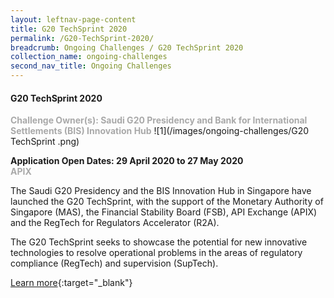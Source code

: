 ```yaml
---
layout: leftnav-page-content
title: G20 TechSprint 2020
permalink: /G20-TechSprint-2020/
breadcrumb: Ongoing Challenges / G20 TechSprint 2020
collection_name: ongoing-challenges
second_nav_title: Ongoing Challenges
---
```


#### G20 TechSprint 2020

<font color="#a9a9a9"><b>Challenge Owner(s): Saudi G20 Presidency and Bank for International Settlements (BIS) Innovation Hub</b></font>
![1](/images/ongoing-challenges/G20 TechSprint .png)

**Application Open Dates: 29 April 2020 to 27 May 2020**<br>
<font color=" #a9a9a9"><b>APIX</b></font>

The Saudi G20 Presidency and the BIS Innovation Hub in Singapore have launched the G20 TechSprint, with the support of the Monetary Authority of Singapore (MAS), the Financial Stability Board (FSB), API Exchange (APIX) and the RegTech for Regulators Accelerator (R2A).

The G20 TechSprint seeks to showcase the potential for new innovative technologies to resolve operational problems in the areas of regulatory compliance (RegTech) and supervision (SupTech).

[Learn more](https://www.g20techsprint.apixplatform.com){:target="_blank"}
